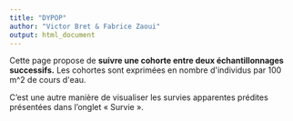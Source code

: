 ```yaml
---
title: "DYPOP"
author: "Victor Bret & Fabrice Zaoui"
output: html_document
---
```


Cette page propose de **suivre une cohorte entre deux échantillonnages successifs.** Les cohortes sont exprimées en nombre d'individus par 100 m^2 de cours d'eau.

C’est une autre manière de visualiser les survies apparentes prédites présentées dans l’onglet « Survie ».
